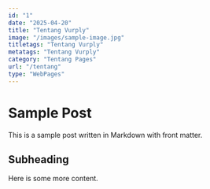 ```yaml
---
id: "1"
date: "2025-04-20"
title: "Tentang Vurply"
image: "/images/sample-image.jpg"
titletags: "Tentang Vurply"
metatags: "Tentang Vurply"
category: "Tentang Pages"
url: "/tentang"
type: "WebPages"
---
```


# Sample Post

This is a sample post written in Markdown with front matter.

## Subheading

Here is some more content.
